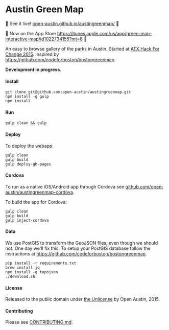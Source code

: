 # Austin Green Map

:deciduous_tree: See it live! [open-austin.github.io/austingreenmap/](http://open-austin.github.io/austingreenmap/) :deciduous_tree:

:green_apple: Now on the App Store https://itunes.apple.com/us/app/green-map-interactive-map/id1022734155?mt=8 :green_apple: 


An easy to browse gallery of the parks in Austin. Started at [ATX Hack For Change 2015](http://atxhackforchange.org). Inspired by https://github.com/codeforboston/bostongreenmap.

**Development in progress.**

#### Install

```
git clone git@github.com:open-austin/austingreenmap.git
npm install -g gulp
npm install
```

#### Run

```
gulp clean && gulp
```

#### Deploy

To deploy the webapp:

```
gulp clean
gulp build
gulp deploy-gh-pages
```

#### Cordova

To run as a native iOS/Android app through Cordova see [github.com/open-austin/austingreenmap-cordova](https://github.com/open-austin/austingreenmap-cordova).

To build the app for Cordova:

```
gulp clean
gulp build
gulp inject-cordova
```

#### Data

We use PostGIS to transform the GeoJSON files, even though we should not. One day we'll fix this. To setup your PostGIS database follow the instructions at https://github.com/codeforboston/bostongreenmap.

```
pip install -r requirements.txt
brew install jq
npm install -g topojson
./download.sh
```

#### License

Released to the public domain under [the Unlicense](http://unlicense.org/) by Open Austin, 2015.

#### Contributing

Please see [CONTRIBUTING.md](CONTRIBUTING.md).

